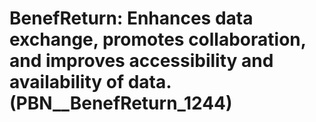 # BenefReturn: __Enhances data exchange, promotes collaboration, and improves accessibility and availability of data.__ (PBN__BenefReturn_1244)

